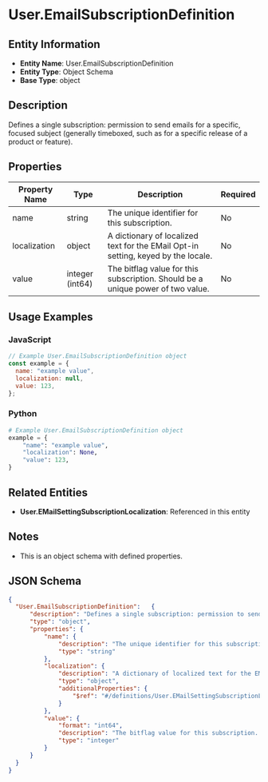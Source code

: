 # User.EmailSubscriptionDefinition

## Entity Information
- **Entity Name**: User.EmailSubscriptionDefinition
- **Entity Type**: Object Schema
- **Base Type**: object

## Description
Defines a single subscription: permission to send emails for a specific, focused subject (generally timeboxed, such as for a specific release of a product or feature).

## Properties

| Property Name | Type | Description | Required |
|---------------|------|-------------|----------|
| name | string | The unique identifier for this subscription. | No |
| localization | object | A dictionary of localized text for the EMail Opt-in setting, keyed by the locale. | No |
| value | integer (int64) | The bitflag value for this subscription. Should be a unique power of two value. | No |

## Usage Examples

### JavaScript
```javascript
// Example User.EmailSubscriptionDefinition object
const example = {
  name: "example value",
  localization: null,
  value: 123,
};
```

### Python
```python
# Example User.EmailSubscriptionDefinition object
example = {
    "name": "example value",
    "localization": None,
    "value": 123,
}
```

## Related Entities
- **User.EMailSettingSubscriptionLocalization**: Referenced in this entity

## Notes
- This is an object schema with defined properties.

## JSON Schema
```json
{
  "User.EmailSubscriptionDefinition":   {
      "description": "Defines a single subscription: permission to send emails for a specific, focused subject (generally timeboxed, such as for a specific release of a product or feature).",
      "type": "object",
      "properties": {
          "name": {
              "description": "The unique identifier for this subscription.",
              "type": "string"
          },
          "localization": {
              "description": "A dictionary of localized text for the EMail Opt-in setting, keyed by the locale.",
              "type": "object",
              "additionalProperties": {
                  "$ref": "#/definitions/User.EMailSettingSubscriptionLocalization"
              }
          },
          "value": {
              "format": "int64",
              "description": "The bitflag value for this subscription. Should be a unique power of two value.",
              "type": "integer"
          }
      }
  }
}
```
